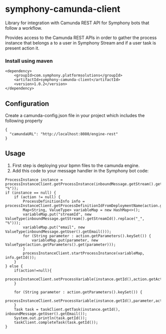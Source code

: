 # symphony-camunda-client
Library for integration with Camunda REST API for Symphony bots that follow a workflow.

Provides access to the Camunda REST APIs in order to gather the process instance that belongs a to a user in Symphony Stream and if a user task is present action it.

### Install using maven
````
<dependency>
    <groupId>com.symphony.platformsolutions</groupId>
    <artifactId>symphony-camunda-client</artifactId>
    <version>1.0.2</version>
</dependency>
````
        
## Configuration
Create a camunda-config.json file in your project which includes the following property

````
{
  "camundaURL": "http://localhost:8080/engine-rest"
}
````

## Usage

1. First step is deploying your bpmn files to the camunda engine.
2. Add this code to your message handler in the Symphony bot code:

````
ProcessInstance instance = processInstanceClient.getProcessInstance(inboundMessage.getStream().getStreamId().replace("_", "%"));
if (instance == null) {
    if (action != null) {
        ProcessDefinitionInfo info = processInstanceClient.getProcessDefinitionIdFromDeploymentName(action.getAction());
        Map<String, ValueType> variableMap = new HashMap<>();
        variableMap.put("streamId", new ValueType(inboundMessage.getStream().getStreamId().replace("_", "%")));
        variableMap.put("email", new ValueType(inboundMessage.getUser().getEmail()));
        for (String parameter : action.getParameters().keySet()) {
            variableMap.put(parameter, new ValueType(action.getParameters().get(parameter)));
        }
        processInstanceClient.startProcessInstance(variableMap, info.getId());
    }
} else {
    if(action!=null){
        processInstanceClient.setProcessVariable(instance.getId(),action.getAction(),"true");
    }

    for (String parameter : action.getParameters().keySet()) {
        processInstanceClient.setProcessVariable(instance.getId(),parameter,action.getParameters().get(parameter));
    }
    Task task = taskClient.getTask(instance.getId(), inboundMessage.getUser().getEmail());
    System.out.println(task.getId());
    taskClient.completeTask(task.getId());
}
````
